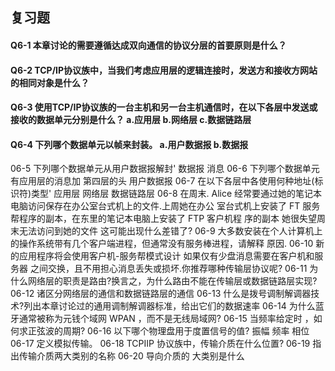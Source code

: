 ## 复习题
#### Q6-1 本章讨论的需要遵循达成双向通信的协议分层的首要原则是什么？


#### Q6-2 TCP/IP协议族中，当我们考虑应用层的逻辑连接时，发送方和接收方网站的相同对象是什么？


#### Q6-3 使用TCP/IP协议族的一台主机和另一台主机通信时，在以下各层中发送或接收的数据单元分别是什么？ a.应用层 b.网络层 c.数据链路层


#### Q6-4 下列哪个数据单元以帧来封装。 a.用户数据报 b.数据报


06-5 下列哪个数据单元从用户数据报解封'
数据报 消息
06-6 下列哪个数据单元有应用层的消息加 第四层的头
用户数据报
06-7 在以下各层中各使用何种地址(标识符)类型'
应用层 网络层 数据链路层
06-8 在周末. Alice 经常要通过她的笔记本电脑访问保存在办公室台式机上的文件.上周她在办公
室台式机上安装了 FT 服务帮程序的副本，在东里的笔记本电脑上安装了 FTP 客户机程
序的副本 她很失望周末无法访问到她的文件 这可能出现什么差错了?
06-9 大多数安装在个人计算机上的操作系统带有几个客户端进程，但通常没有服务棒进程，请解释
原因.
06-10 新的应用程序将会使用客户机-服务帮模式设计 如果仅有少盘消息需要在客户机和服务器
之间交换，且不用担心消息丢失或损坏.你推荐哪种传输层协议呢?
06-11 为什么网络层的职责是路由?换言之，为什么路由不能在传输层或数据链路层实现?
06-12 诸区分网络层的通信和数据链路层的通信
06-13 什么是拨号调制解调器技术?列出本章讨论过的通用调制解调器标准，给出它们的数据速率
06-14 为什么蓝牙通常被称为元钱个域网 WPAN ，而不是无线局域网?
06-15 当频率给定时 ，如何求正弦波的周期?
06-16 以下哪个物理盘用于度置信号的值?
振幅 频率 相位
06-17 定义模拟传输。
06-18 TCPIIP 协议族中，传输介质在什么位置?
06-19 指出传输介质两大类别的名称
06-20 导向介质的 大类别是什么

